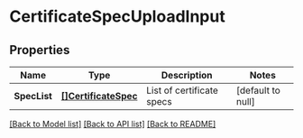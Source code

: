 # CertificateSpecUploadInput

## Properties
Name | Type | Description | Notes
------------ | ------------- | ------------- | -------------
**SpecList** | [**[]CertificateSpec**](certificate_spec.md) | List of certificate specs | [default to null]

[[Back to Model list]](../README.md#documentation-for-models) [[Back to API list]](../README.md#documentation-for-api-endpoints) [[Back to README]](../README.md)



